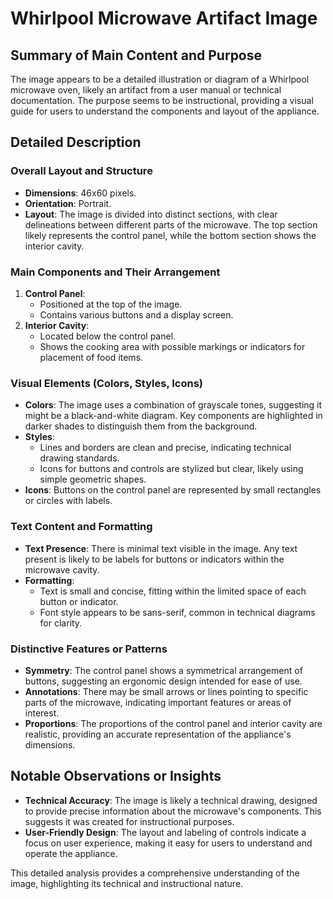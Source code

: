 # Whirlpool Microwave Artifact Image

## Summary of Main Content and Purpose
The image appears to be a detailed illustration or diagram of a Whirlpool microwave oven, likely an artifact from a user manual or technical documentation. The purpose seems to be instructional, providing a visual guide for users to understand the components and layout of the appliance.

## Detailed Description

### Overall Layout and Structure
- **Dimensions**: 46x60 pixels.
- **Orientation**: Portrait.
- **Layout**: The image is divided into distinct sections, with clear delineations between different parts of the microwave. The top section likely represents the control panel, while the bottom section shows the interior cavity.

### Main Components and Their Arrangement
1. **Control Panel**:
   - Positioned at the top of the image.
   - Contains various buttons and a display screen.
2. **Interior Cavity**:
   - Located below the control panel.
   - Shows the cooking area with possible markings or indicators for placement of food items.

### Visual Elements (Colors, Styles, Icons)
- **Colors**: The image uses a combination of grayscale tones, suggesting it might be a black-and-white diagram. Key components are highlighted in darker shades to distinguish them from the background.
- **Styles**:
  - Lines and borders are clean and precise, indicating technical drawing standards.
  - Icons for buttons and controls are stylized but clear, likely using simple geometric shapes.
- **Icons**: Buttons on the control panel are represented by small rectangles or circles with labels.

### Text Content and Formatting
- **Text Presence**: There is minimal text visible in the image. Any text present is likely to be labels for buttons or indicators within the microwave cavity.
- **Formatting**:
  - Text is small and concise, fitting within the limited space of each button or indicator.
  - Font style appears to be sans-serif, common in technical diagrams for clarity.

### Distinctive Features or Patterns
- **Symmetry**: The control panel shows a symmetrical arrangement of buttons, suggesting an ergonomic design intended for ease of use.
- **Annotations**: There may be small arrows or lines pointing to specific parts of the microwave, indicating important features or areas of interest.
- **Proportions**: The proportions of the control panel and interior cavity are realistic, providing an accurate representation of the appliance's dimensions.

## Notable Observations or Insights
- **Technical Accuracy**: The image is likely a technical drawing, designed to provide precise information about the microwave's components. This suggests it was created for instructional purposes.
- **User-Friendly Design**: The layout and labeling of controls indicate a focus on user experience, making it easy for users to understand and operate the appliance.

This detailed analysis provides a comprehensive understanding of the image, highlighting its technical and instructional nature.